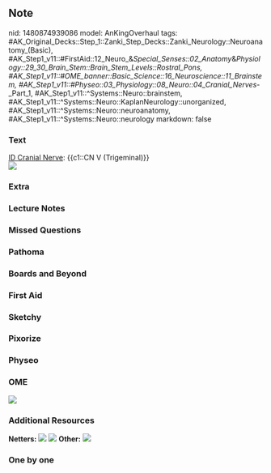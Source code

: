 ## Note
nid: 1480874939086
model: AnKingOverhaul
tags: #AK_Original_Decks::Step_1::Zanki_Step_Decks::Zanki_Neurology::Neuroanatomy_(Basic), #AK_Step1_v11::#FirstAid::12_Neuro_&_Special_Senses::02_Anatomy_&_Physiology::29_30_Brain_Stem::Brain_Stem_Levels::Rostral_Pons, #AK_Step1_v11::#OME_banner::Basic_Science::16_Neuroscience::11_Brainstem, #AK_Step1_v11::#Physeo::03_Physiology::08_Neuro::04_Cranial_Nerves_-_Part_1, #AK_Step1_v11::^Systems::Neuro::brainstem, #AK_Step1_v11::^Systems::Neuro::KaplanNeurology::unorganized, #AK_Step1_v11::^Systems::Neuro::neuroanatomy, #AK_Step1_v11::^Systems::Neuro::neurology
markdown: false

### Text
<div>
  <u>ID Cranial Nerve</u>: {{c1::CN V (Trigeminal)}}
</div>
<div><img src="paste-24305219928599.jpg"></div>

### Extra


### Lecture Notes


### Missed Questions


### Pathoma


### Boards and Beyond


### First Aid


### Sketchy


### Pixorize


### Physeo


### OME
<div class="ome-widget">
  <a href=
  "https://onlinemeded.org/spa/neuroscience/brainstem/acquire?ref=anki">
  <img src="_OME_AnkiFlashcards_Lesson_2.png"></a>
</div>

### Additional Resources
<b>Netters:</b> <img src="tmpQOHylB.png"> <img src="tmp2LlkJH.png">
<b>Other:</b> <img src="tmpa99XrX.png">

### One by one

